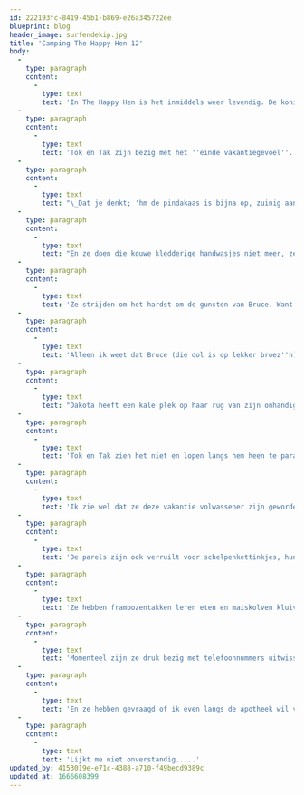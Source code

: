 ```yaml
---
id: 222193fc-8419-45b1-b869-e26a345722ee
blueprint: blog
header_image: surfendekip.jpg
title: 'Camping The Happy Hen 12'
body:
  -
    type: paragraph
    content:
      -
        type: text
        text: 'In The Happy Hen is het inmiddels weer levendig. De konijnen Flora, Fauna en Gaia hebben hun tentje opgezet en passen moeiteloos tussen de andere gasten. Gelukkig want zij blijven voorgoed.'
  -
    type: paragraph
    content:
      -
        type: text
        text: 'Tok en Tak zijn bezig met het ''einde vakantiegevoel''. Ken je dat?'
  -
    type: paragraph
    content:
      -
        type: text
        text: "\_Dat je denkt; 'hm de pindakaas is bijna op, zuinig aan doen want een nieuwe pot krijgen we niet meer leeg deze vakantie'\_ of 'oh wat leuke sandalen op het lokale marktje maar ja die\_ mag ik toch niet aan op het werk' of\_ 'de rits van de slaapzak kapot. Nou ja die laatste dagen doe ik er wel een veiligheidsspeld in'."
  -
    type: paragraph
    content:
      -
        type: text
        text: "En ze doen die kouwe kledderige handwasjes niet meer, ze proppen stiekem al hun vuile ondergoed \_in een vuilniszak. Kan thuis wel in de wasmachine, bij ons mam."
  -
    type: paragraph
    content:
      -
        type: text
        text: 'Ze strijden om het hardst om de gunsten van Bruce. Want wie zal straks brieven van hem krijgen na de vakantie, wie gaat weg als zijn vakantieliefde, wie zoekt hij op in de herfstvakantie?'
  -
    type: paragraph
    content:
      -
        type: text
        text: 'Alleen ik weet dat Bruce (die dol is op lekker broez''n) geen enkel verschil ziet tussen Anastacia, Tok of Tak. Hij ''doet'' ze alledrie maar is verliefd op Dakota die niets van hem moet hebben. Dus misschien wel juist daarom.'
  -
    type: paragraph
    content:
      -
        type: text
        text: "Dakota heeft een kale plek op haar rug van zijn onhandige en lompe\_ bestijgingen en\_ valt ook eigenlijk niet op mannen maar is veruit zijn favoriet."
  -
    type: paragraph
    content:
      -
        type: text
        text: 'Tok en Tak zien het niet en lopen langs hem heen te paraderen met hun bruine lijfjes.'
  -
    type: paragraph
    content:
      -
        type: text
        text: 'Ik zie wel dat ze deze vakantie volwassener zijn geworden, het kinderlijke is eraf.'
  -
    type: paragraph
    content:
      -
        type: text
        text: 'De parels zijn ook verruilt voor schelpenkettinkjes, hun verenpakje is ruw van het zwemwater, zand knarst tussen hun tenen. Het zijn geen Tokkies meer en ook geen Kakkies, het zijn Ibizakkies.'
  -
    type: paragraph
    content:
      -
        type: text
        text: 'Ze hebben frambozentakken leren eten en maiskolven kluiven. Draaien hun vlerkjes niet om voor een hond met zijn neus tegen het hek, een poes in het land vinden ze gezellig en ze zijn bevriend met de konijnen.'
  -
    type: paragraph
    content:
      -
        type: text
        text: 'Momenteel zijn ze druk bezig met telefoonnummers uitwisselen, selfies maken op alle plekken waar ze geweest zijn, de laatste flessen leegdrinken en de kliekjes opmaken.'
  -
    type: paragraph
    content:
      -
        type: text
        text: 'En ze hebben gevraagd of ik even langs de apotheek wil voor een dubbele verpakking Clearblue.'
  -
    type: paragraph
    content:
      -
        type: text
        text: 'Lijkt me niet onverstandig.....'
updated_by: 4153019e-e71c-4388-a710-f49becd9389c
updated_at: 1666608399
---
```

